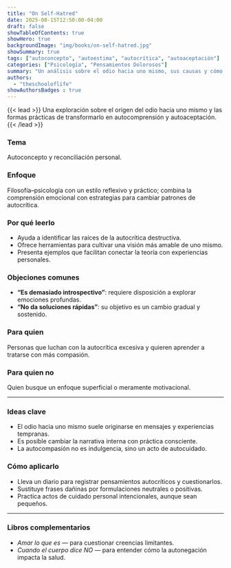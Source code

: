 ```yaml
---
title: "On Self-Hatred"
date: 2025-08-15T12:50:00-04:00
draft: false
showTableOfContents: true
showHero: true
backgroundImage: "img/books/on-self-hatred.jpg"
showSummary: true
tags: ["autoconcepto", "autoestima", "autocrítica", "autoaceptación"]
categories: ["Psicología", "Pensamientos Dolorosos"]
summary: "Un análisis sobre el odio hacia uno mismo, sus causas y cómo reconciliarse con la propia identidad."
authors:
  - "theschooloflife"
showAuthorsBadges : true
---
```


{{< lead >}}
Una exploración sobre el origen del odio hacia uno mismo y las formas prácticas de transformarlo en autocomprensión y autoaceptación.
{{< /lead >}}

### Tema
Autoconcepto y reconciliación personal.

### Enfoque
Filosofía–psicología con un estilo reflexivo y práctico; combina la comprensión emocional con estrategias para cambiar patrones de autocrítica.

### Por qué leerlo
* Ayuda a identificar las raíces de la autocrítica destructiva.
* Ofrece herramientas para cultivar una visión más amable de uno mismo.
* Presenta ejemplos que facilitan conectar la teoría con experiencias personales.

### Objeciones comunes
- **“Es demasiado introspectivo”**: requiere disposición a explorar emociones profundas.
- **“No da soluciones rápidas”**: su objetivo es un cambio gradual y sostenido.

### Para quien
Personas que luchan con la autocrítica excesiva y quieren aprender a tratarse con más compasión.

### Para quien no
Quien busque un enfoque superficial o meramente motivacional.

---

### Ideas clave
- El odio hacia uno mismo suele originarse en mensajes y experiencias tempranas.
- Es posible cambiar la narrativa interna con práctica consciente.
- La autocompasión no es indulgencia, sino un acto de autocuidado.

### Cómo aplicarlo
- Lleva un diario para registrar pensamientos autocríticos y cuestionarlos.
- Sustituye frases dañinas por formulaciones neutrales o positivas.
- Practica actos de cuidado personal intencionales, aunque sean pequeños.

---

### Libros complementarios
- *Amar lo que es* — para cuestionar creencias limitantes.
- *Cuando el cuerpo dice NO* — para entender cómo la autonegación impacta la salud.
